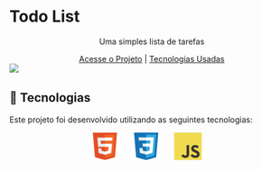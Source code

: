 # Todo List
<div align="center">
	<p>Uma simples lista de tarefas </p>
	<a href="https://viniciusoliver-stack.github.io/ToDoList/"> Acesse o Projeto</a> | 
	<a href="#-tecnologias">Tecnologias Usadas</a>
</div>
<img src="https://i.imgur.com/d88l7sa.png">

## 🧪 Tecnologias

Este projeto foi desenvolvido utilizando as seguintes tecnologias:
<div  align="center"  style="display: inline_block"> 
<img  width="50"  src="https://raw.githubusercontent.com/devicons/devicon/master/icons/html5/html5-original.svg">
&nbsp;&nbsp;&nbsp;&nbsp;
<img  width="50"  src="https://raw.githubusercontent.com/devicons/devicon/master/icons/css3/css3-original.svg">
&nbsp;&nbsp;&nbsp;&nbsp;
<img  width="50"  
src="https://raw.githubusercontent.com/devicons/devicon/master/icons/javascript/javascript-original.svg">
&nbsp;&nbsp;&nbsp;&nbsp;
</div>
